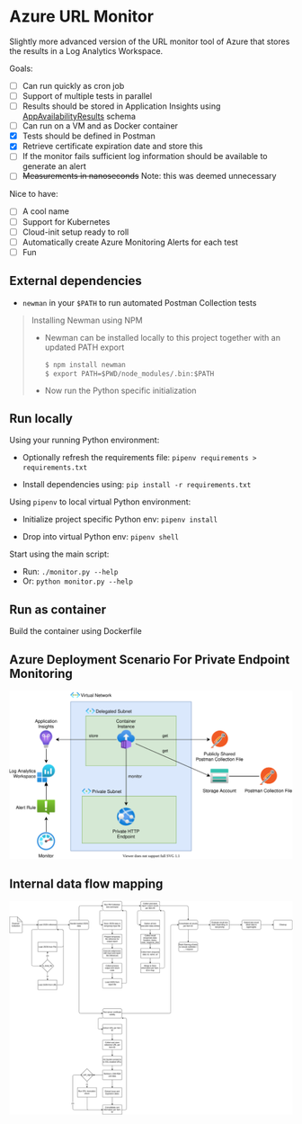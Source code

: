 # Azure URL Monitor

Slightly more advanced version of the URL monitor tool of Azure that stores the results in a Log Analytics Workspace.

Goals:
- [ ] Can run quickly as cron job
- [ ] Support of multiple tests in parallel
- [ ] Results should be stored in Application Insights using [AppAvailabilityResults](docs/ApplicationInsightsData.md) schema
- [ ] Can run on a VM and as Docker container
- [x] Tests should be defined in Postman
- [x] Retrieve certificate expiration date and store this
- [ ] If the monitor fails sufficient log information should be available to generate an alert
- [ ] <strike>Measurements in nanoseconds</strike> Note: this was deemed unnecessary

Nice to have:
- [ ] A cool name
- [ ] Support for Kubernetes
- [ ] Cloud-init setup ready to roll
- [ ] Automatically create Azure Monitoring Alerts for each test
- [ ] Fun

## External dependencies

- `newman` in your `$PATH` to run automated Postman Collection tests

> Installing Newman using NPM
> - Newman can be installed locally to this project together with an updated PATH export
>   ```
>   $ npm install newman
>   $ export PATH=$PWD/node_modules/.bin:$PATH
>   ```
> - Now run the Python specific initialization


## Run locally

Using your running Python environment:

- Optionally refresh the requirements file: `pipenv requirements > requirements.txt`

- Install dependencies using: `pip install -r requirements.txt`

Using `pipenv` to local virtual Python environment:

- Initialize project specific Python env: `pipenv install`

- Drop into virtual Python env: `pipenv shell`

Start using the main script:

- Run: `./monitor.py --help`
- Or: `python monitor.py --help`


## Run as container

Build the container using Dockerfile

## Azure Deployment Scenario For Private Endpoint Monitoring

![monitor-private-endpoints-azure.drawio](docs/monitor-private-endpoints-azure.drawio.svg)

## Internal data flow mapping

![data-processing-flow.drawio](docs/data-processing-flow.drawio.png)
